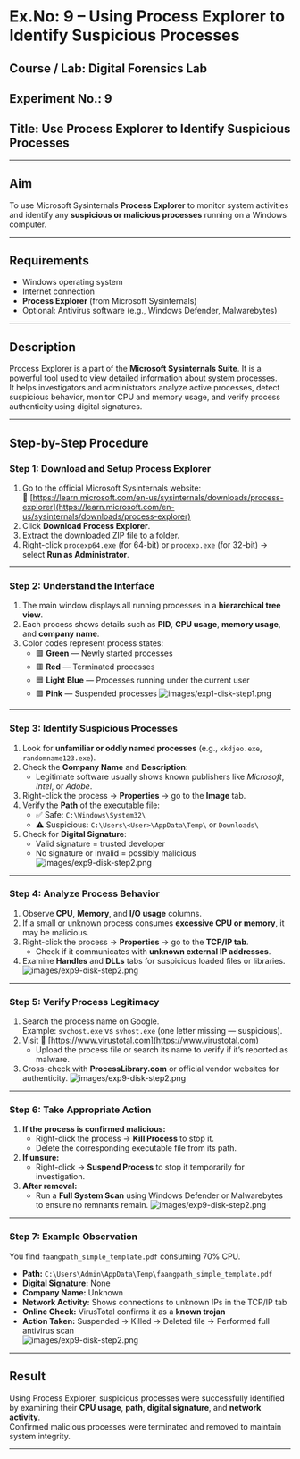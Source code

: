 # Ex.No: 9 – Using Process Explorer to Identify Suspicious Processes

## **Course / Lab:** Digital Forensics Lab  
## **Experiment No.:** 9  
## **Title:** Use Process Explorer to Identify Suspicious Processes  

---

## **Aim**
To use Microsoft Sysinternals **Process Explorer** to monitor system activities and identify any **suspicious or malicious processes** running on a Windows computer.

---

## **Requirements**
- Windows operating system  
- Internet connection  
- **Process Explorer** (from Microsoft Sysinternals)  
- Optional: Antivirus software (e.g., Windows Defender, Malwarebytes)

---

## **Description**
Process Explorer is a part of the **Microsoft Sysinternals Suite**. It is a powerful tool used to view detailed information about system processes.  
It helps investigators and administrators analyze active processes, detect suspicious behavior, monitor CPU and memory usage, and verify process authenticity using digital signatures.

---

## **Step-by-Step Procedure**

### **Step 1: Download and Setup Process Explorer**
1. Go to the official Microsoft Sysinternals website:  
   🔗 [https://learn.microsoft.com/en-us/sysinternals/downloads/process-explorer](https://learn.microsoft.com/en-us/sysinternals/downloads/process-explorer)
2. Click **Download Process Explorer**.
3. Extract the downloaded ZIP file to a folder.
4. Right-click `procexp64.exe` (for 64-bit) or `procexp.exe` (for 32-bit) → select **Run as Administrator**.

---

### **Step 2: Understand the Interface**
1. The main window displays all running processes in a **hierarchical tree view**.
2. Each process shows details such as **PID**, **CPU usage**, **memory usage**, and **company name**.
3. Color codes represent process states:
   - 🟩 **Green** — Newly started processes  
   - 🟥 **Red** — Terminated processes  
   - 🟦 **Light Blue** — Processes running under the current user  
   - 🟪 **Pink** — Suspended processes
![images/exp1-disk-step1.png](https://github.com/99230040236-byte/DF/blob/ccfb673ba24fc74440b04538bb28e7ff20725a93/exp1/9.1.jpeg)
---

### **Step 3: Identify Suspicious Processes**
1. Look for **unfamiliar or oddly named processes** (e.g., `xkdjeo.exe`, `randomname123.exe`).
2. Check the **Company Name** and **Description**:
   - Legitimate software usually shows known publishers like *Microsoft*, *Intel*, or *Adobe*.
3. Right-click the process → **Properties** → go to the **Image** tab.
4. Verify the **Path** of the executable file:
   - ✅ Safe: `C:\Windows\System32\`
   - ⚠️ Suspicious: `C:\Users\<User>\AppData\Temp\` or `Downloads\`
5. Check for **Digital Signature**:
   - Valid signature = trusted developer  
   - No signature or invalid = possibly malicious
![images/exp9-disk-step2.png](https://github.com/99230040236-byte/DF/blob/ccfb673ba24fc74440b04538bb28e7ff20725a93/exp1/9.10.jpeg)
---

### **Step 4: Analyze Process Behavior**
1. Observe **CPU**, **Memory**, and **I/O usage** columns.
2. If a small or unknown process consumes **excessive CPU or memory**, it may be malicious.
3. Right-click the process → **Properties** → go to the **TCP/IP tab**.
   - Check if it communicates with **unknown external IP addresses**.
4. Examine **Handles** and **DLLs** tabs for suspicious loaded files or libraries.
![images/exp9-disk-step2.png](https://github.com/99230040236-byte/DF/blob/ccfb673ba24fc74440b04538bb28e7ff20725a93/exp1/9.4.jpeg)
---

### **Step 5: Verify Process Legitimacy**
1. Search the process name on Google.  
   Example: `svchost.exe` vs `svhost.exe` (one letter missing — suspicious).
2. Visit 🔗 [https://www.virustotal.com](https://www.virustotal.com)
   - Upload the process file or search its name to verify if it’s reported as malware.
3. Cross-check with **ProcessLibrary.com** or official vendor websites for authenticity.
![images/exp9-disk-step2.png](https://github.com/99230040236-byte/DF/blob/ccfb673ba24fc74440b04538bb28e7ff20725a93/exp1/9.6.jpeg)
---

### **Step 6: Take Appropriate Action**
1. **If the process is confirmed malicious:**
   - Right-click the process → **Kill Process** to stop it.
   - Delete the corresponding executable file from its path.
2. **If unsure:**
   - Right-click → **Suspend Process** to stop it temporarily for investigation.
3. **After removal:**
   - Run a **Full System Scan** using Windows Defender or Malwarebytes to ensure no remnants remain.
![images/exp9-disk-step2.png](https://github.com/99230040236-byte/DF/blob/ccfb673ba24fc74440b04538bb28e7ff20725a93/exp1/9.8.jpeg)
---

### **Step 7: Example Observation**
You find `faangpath_simple_template.pdf` consuming 70% CPU.  
- **Path:** `C:\Users\Admin\AppData\Temp\faangpath_simple_template.pdf`  
- **Digital Signature:** None  
- **Company Name:** Unknown  
- **Network Activity:** Shows connections to unknown IPs in the TCP/IP tab  
- **Online Check:** VirusTotal confirms it as a **known trojan**  
- **Action Taken:** Suspended → Killed → Deleted file → Performed full antivirus scan  
![images/exp9-disk-step2.png](https://github.com/99230040236-byte/DF/blob/ccfb673ba24fc74440b04538bb28e7ff20725a93/exp1/9.9.jpeg)
---


## **Result**
Using Process Explorer, suspicious processes were successfully identified by examining their **CPU usage**, **path**, **digital signature**, and **network activity**.  
Confirmed malicious processes were terminated and removed to maintain system integrity.

---
